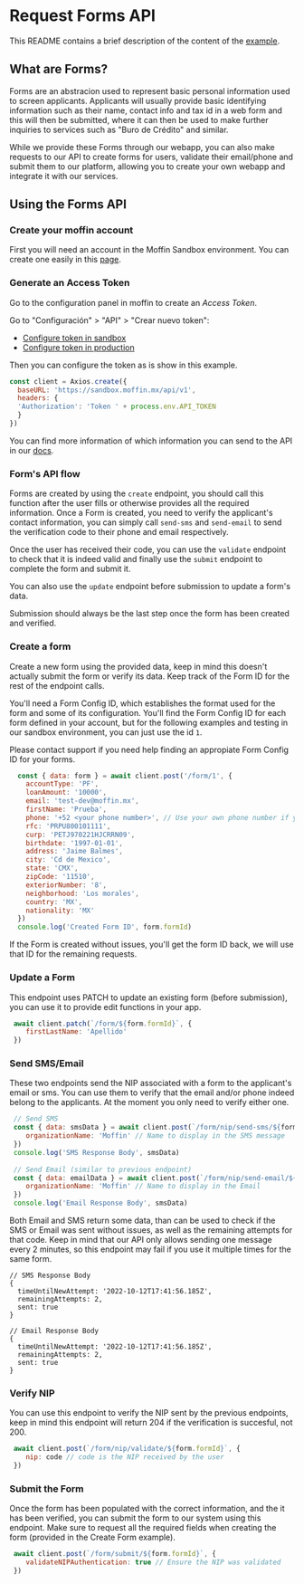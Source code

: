  # Request Forms API
This README contains a brief description of the content
of the [example](./index.js).

## What are Forms?
Forms are an abstracion used to represent basic personal information used to screen applicants. Applicants will usually provide basic identifying information such as their name, contact info and tax id in a web form and this will then be submitted, where it can then be used to make further inquiries to services such as "Buro de Crédito" and similar.

While we provide these Forms through our webapp, you can also make requests
to our API to create forms for users, validate their email/phone and submit them to 
our platform, allowing you to create your own webapp and integrate it with our services.

## Using the Forms API

### Create your moffin account
First you will need an account in the Moffin Sandbox
environment. You can create one easily in this
[page](https://moffin.mx/sign_up).

### Generate an Access Token
Go to the configuration panel in moffin to create an
*Access Token*.

Go to "Configuración" > "API" > "Crear nuevo token":
* [Configure token in sandbox](https://sandbox.moffin.mx/configuracion/api)
* [Configure token in production](https://app.moffin.mx/configuracion/api)

Then you can configure the token as is show in this example.
```js
const client = Axios.create({
  baseURL: 'https://sandbox.moffin.mx/api/v1',
  headers: {
  'Authorization': 'Token ' + process.env.API_TOKEN
  }
})
```

You can find more information of which information you
can send to the API in our [docs](https://moffin.mx/docs).


### Form's API flow
Forms are created by using the `create` endpoint, you should call this function after the user fills or otherwise provides all the required information. Once a Form is created, you need to verify the applicant's contact information, you can simply call `send-sms` and `send-email` to send the verification code to their phone and email respectively. 

Once the user has received their code, you can use the `validate` endpoint to check that it is indeed valid and finally use the `submit` endpoint to complete the form and submit it. 

You can also use the `update` endpoint before submission to update a form's data.

Submission should always be the last step once the form has been created and verified.

### Create a form
Create a new form using the provided data, keep in mind this doesn't actually submit the form or verify its data. Keep track of the Form ID for the rest of the endpoint calls.

You'll need a Form Config ID, which establishes the format used for the form and some of its configuration. You'll find the Form Config ID for each form defined in your account, but for the following examples and testing in our sandbox environment, you can just use the id `1`.

Please contact support if you need help finding an appropiate Form Config ID for your forms.

```js
  const { data: form } = await client.post('/form/1', {
    accountType: 'PF',
    loanAmount: '10000',
    email: 'test-dev@moffin.mx',
    firstName: 'Prueba',
    phone: '+52 <your phone number>', // Use your own phone number if you wish to test the send-sms endpoint later
    rfc: 'PRPU800101111',
    curp: 'PETJ970221HJCRRN09',
    birthdate: '1997-01-01',
    address: 'Jaime Balmes',
    city: 'Cd de Mexico',
    state: 'CMX',
    zipCode: '11510',
    exteriorNumber: '8',
    neighborhood: 'Los morales',
    country: 'MX',
    nationality: 'MX'
  })
  console.log('Created Form ID', form.formId)
```

If the Form is created without issues, you'll get the form ID back, we will use that ID for the remaining requests.


### Update a Form
This endpoint uses PATCH to update an existing form (before submission), you can use it to provide edit functions in your app.

```js
 await client.patch(`/form/${form.formId}`, {
    firstLastName: 'Apellido'
 })
```

### Send SMS/Email
These two endpoints send the NIP associated with a form to the applicant's email or sms. You can use them to verify that the email and/or phone indeed belong to the applicants. At the moment you only need to verify either one.

```js
 // Send SMS 
 const { data: smsData } = await client.post(`/form/nip/send-sms/${form.formId}`, {
    organizationName: 'Moffin' // Name to display in the SMS message
 })
 console.log('SMS Response Body', smsData)
 
 // Send Email (similar to previous endpoint)
 const { data: emailData } = await client.post(`/form/nip/send-email/${form.formId}`, {
    organizationName: 'Moffin' // Name to display in the Email
 })
 console.log('Email Response Body', smsData)
```

Both Email and SMS return some data, than can be used to check if the SMS or Email was sent without issues, as well as the remaining attempts for that code. Keep in mind that our API only allows sending one message every 2 minutes, so this endpoint may fail if you use it multiple times for the same form.

```json5
// SMS Response Body 
{
  timeUntilNewAttempt: '2022-10-12T17:41:56.185Z',
  remainingAttempts: 2,
  sent: true
}
```

```json5
// Email Response Body 
{
  timeUntilNewAttempt: '2022-10-12T17:41:56.185Z',
  remainingAttempts: 2,
  sent: true
}
```

### Verify NIP
You can use this endpoint to verify the NIP sent by the previous endpoints, keep in mind this endpoint will return 204 if the verification is succesful, not 200.

```js
 await client.post(`/form/nip/validate/${form.formId}`, {
    nip: code // code is the NIP received by the user
 })
```

### Submit the Form
Once the form has been populated with the correct information, and the it has been verified, you can submit the form to our system using this endpoint. Make sure to request all the required fields when creating the form (provided in the Create Form example).

```js
 await client.post(`/form/submit/${form.formId}`, {
    validateNIPAuthentication: true // Ensure the NIP was validated
 })
```
